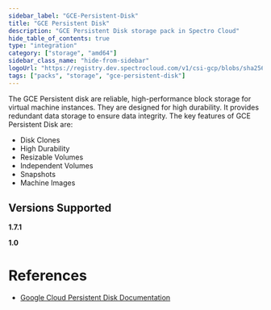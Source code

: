 ```yaml
---
sidebar_label: "GCE-Persistent-Disk"
title: "GCE Persistent Disk"
description: "GCE Persistent Disk storage pack in Spectro Cloud"
hide_table_of_contents: true
type: "integration"
category: ["storage", "amd64"]
sidebar_class_name: "hide-from-sidebar"
logoUrl: "https://registry.dev.spectrocloud.com/v1/csi-gcp/blobs/sha256:af4cf7923e75f0ca1fe109f423ff0551855019edfc1d8772653cede454ef87ea?type=image/png"
tags: ["packs", "storage", "gce-persistent-disk"]
---
```


The GCE Persistent disk are reliable, high-performance block storage for virtual machine instances. They are designed for high durability. It provides redundant data storage to ensure data integrity. The key features of GCE Persistent Disk are:

- Disk Clones
- High Durability
- Resizable Volumes
- Independent Volumes
- Snapshots
- Machine Images

## Versions Supported

<Tabs queryString="versions">

<TabItem label="1.7.x" value="1.7.x">

**1.7.1**

</TabItem>

<TabItem label="1.0.x" value="1.0.x">

**1.0**

</TabItem>

</Tabs>

# References

- [Google Cloud Persistent Disk Documentation](https://cloud.google.com/compute/docs/disks)
